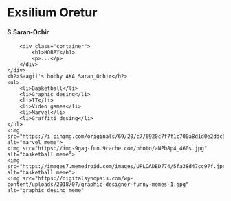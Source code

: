 <!DOCTYPE html>
<html lang="en">
<head>
    <meta charset="UTF-8">
    <meta http-equiv="X-UA-Compatible" content="IE=edge">
    <meta name="viewport" content="width=device-width, initial-scale=1.0">
    <title>Exsilium oretur</title>
    <link rel="stylesheet" href="center3.css">
</head>
<body>
    <h1>Exsilium Oretur</h1>
    <h4> S.Saran-Ochir </h4>
    <div class="section">
        
        <div class="container">
            <h1>HOBBY</h1>
            <p>...</p>
        </div>
    </div>
    <h2>Saagii's hobby AKA Saran_Ochir</h2>
    <ul>
        <li>Basketball</li>
        <li>Graphic desing</li>
        <li>IT</li>
        <li>Video games</li>
        <li>Marvel</li>
        <li>Graffiti desing</li>
    </ul>  
    <img src="https://i.pinimg.com/originals/69/20/c7/6920c7f7f1c700a8d1d0e2ddc526742b.jpg" alt="marvel meme"> 
    <img src="https://img-9gag-fun.9cache.com/photo/aNPb8p4_460s.jpg" alt="basketball meme">
    <img src="https://images7.memedroid.com/images/UPLOADED774/5fa38d47cc97f.jpeg" alt="basketball meme">
    <img src="https://digitalsynopsis.com/wp-content/uploads/2018/07/graphic-designer-funny-memes-1.jpg" alt="graphic desing meme"

</body>
</html>
